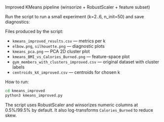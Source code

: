 Improved KMeans pipeline (winsorize + RobustScaler + feature subset)

Run the script to run a small experiment (k=2..6, n_init=50) and save diagnostics:

Files produced by the script:
- `kmeans_improved_results.csv` — metrics per k
- `elbow.png`, `silhouette.png` — diagnostic plots
- `kmeans_pca.png` — PCA 2D cluster plot
- `kmeans_BMI_vs_Calories_Burned.png` — feature-space plot
- `gym_members_with_clusters_improved.csv` — original dataset with cluster labels
- `centroids_kX_improved.csv` — centroids for chosen k

How to run:

```bash
cd kmeans_improved
python3 kmeans_improved.py
```

The script uses RobustScaler and winsorizes numeric columns at 0.5%/99.5% by default. It also log-transforms `Calories_Burned` to reduce skew.